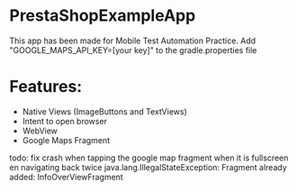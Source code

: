 # PrestaShopExampleApp
This app has been made for Mobile Test Automation Practice.
Add "GOOGLE_MAPS_API_KEY=[your key]" to the gradle.properties file

# Features:
- Native Views (ImageButtons and TextViews)
- Intent to open browser
- WebView
- Google Maps Fragment

todo: fix crash when tapping the google map fragment when it is fullscreen en navigating back twice
 java.lang.IllegalStateException: Fragment already added: InfoOverViewFragment
